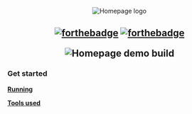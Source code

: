 <p align='center'>
<picture>
  <source media="(prefers-color-scheme: dark)" srcset="https://raw.githubusercontent.com/Shadofer/shadofer.github.io/master/.github/assets/logo.svg">
  <img alt="Homepage logo" src="https://raw.githubusercontent.com/Shadofer/shadofer.github.io/master/.github/assets/logo-dark.svg">
</picture>
</p>

<h2 align='center'>

[![forthebadge](https://forthebadge.com/images/badges/powered-by-black-magic.svg)](https://forthebadge.com)
[![forthebadge](https://forthebadge.com/images/badges/open-source.svg)](https://forthebadge.com)

<img src='https://raw.githubusercontent.com/Shadofer/shadofer.github.io/master/.github/assets/demo-build.svg' alt='Homepage demo build'>
  
</h2>

### Get started

**[Running](https://github.com/Shadofer/shadofer.github.io/blob/master/.github/markdown/RUNNING.md)**

**[Tools used](https://github.com/Shadofer/shadofer.github.io/blob/master/.github/markdown/TOOLS.md)**
